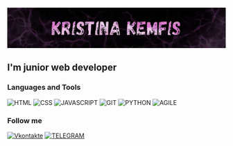 ![Header](https://github.com/kemfis/kemfis/blob/main/assets/1.jpg)

## I'm junior web developer

### Languages and Tools
![HTML](https://img.shields.io/badge/-HTML-1C1C1C?style=for-the-badge&logo=html5&logoColor=EE3B3B)
![CSS](https://img.shields.io/badge/-CSS-1C1C1C?style=for-the-badge&logo=CSS3&logoColor=63B8FF)
![JAVASCRIPT](https://img.shields.io/badge/-JAVASCRIPT-1C1C1C?style=for-the-badge&logo=JAVASCRIPT&logoColor=FFD700)
![GIT](https://img.shields.io/badge/-GIT-1C1C1C?style=for-the-badge&logo=GIT&logoColor=FF4500)
![PYTHON](https://img.shields.io/badge/-PYTHON-1C1C1C?style=for-the-badge&logo=PYTHON&logoColor=3A5FCD)
![AGILE](https://img.shields.io/badge/-AGILE/SCRUM-1C1C1C?style=for-the-badge&logo=&logoColor=3A5FCD)

### Follow me
[![Vkontakte](https://img.shields.io/badge/-Vkontakte-1C1C1C?style=for-the-badge&logo=vk&logoColor=1E90FF)](https://vk.com/easystill)
[![TELEGRAM](https://img.shields.io/badge/-TELEGRAM-1C1C1C?style=for-the-badge&logo=TELEGRAM&logoColor=1E90FF)](https://t.me/Kemfis)